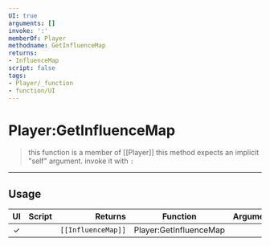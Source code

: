 ```yaml
---
UI: true
arguments: []
invoke: ':'
memberOf: Player
methodname: GetInfluenceMap
returns:
- InfluenceMap
script: false
tags:
- Player/_function
- function/UI
---
```

# Player:GetInfluenceMap
> this function is a member of [[Player]]
> this method expects an implicit "self" argument. invoke it with `:`
-----
## Usage
|  UI | Script | Returns | Function | Arguments |
|:---:|:------:|-------:|:--------:|:---------|
|✓| |<code>[[InfluenceMap]]<code/>|Player:GetInfluenceMap||
